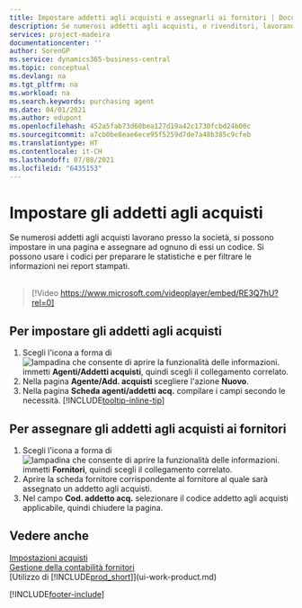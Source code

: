 ```yaml
---
title: Impostare addetti agli acquisti e assegnarli ai fornitori | Documenti Microsoft
description: Se numerosi addetti agli acquisti, o rivenditori, lavorano presso la società, è possibile organizzarli per analisi statistiche.
services: project-madeira
documentationcenter: ''
author: SorenGP
ms.service: dynamics365-business-central
ms.topic: conceptual
ms.devlang: na
ms.tgt_pltfrm: na
ms.workload: na
ms.search.keywords: purchasing agent
ms.date: 04/01/2021
ms.author: edupont
ms.openlocfilehash: 452a5fab73d60bea127d19a42c1730fcbd24b06c
ms.sourcegitcommit: a7cb0be8eae6ece95f5259d7de7a48b385c9cfeb
ms.translationtype: HT
ms.contentlocale: it-CH
ms.lasthandoff: 07/08/2021
ms.locfileid: "6435153"
---
```

# <a name="set-up-purchasers"></a>Impostare gli addetti agli acquisti
Se numerosi addetti agli acquisti lavorano presso la società, si possono impostare in una pagina e assegnare ad ognuno di essi un codice. Si possono usare i codici per preparare le statistiche e per filtrare le informazioni nei report stampati.<br><br>  

> [!Video https://www.microsoft.com/videoplayer/embed/RE3Q7hU?rel=0]

## <a name="to-set-up-purchasers"></a>Per impostare gli addetti agli acquisti
1. Scegli l'icona a forma di ![lampadina che consente di aprire la funzionalità delle informazioni.](media/ui-search/search_small.png "Informazioni sull'operazione che si desidera eseguire") immetti **Agenti/Addetti acquisti**, quindi scegli il collegamento correlato.
2. Nella pagina **Agente/Add. acquisti** scegliere l'azione **Nuovo**.
3. Nella pagina **Scheda agenti/addetti acq.** compilare i campi secondo le necessità. [!INCLUDE[tooltip-inline-tip](includes/tooltip-inline-tip_md.md)]

## <a name="to-assign-purchasers-to-vendors"></a>Per assegnare gli addetti agli acquisti ai fornitori
1. Scegli l'icona a forma di ![lampadina che consente di aprire la funzionalità delle informazioni.](media/ui-search/search_small.png "Informazioni sull'operazione che si desidera eseguire") immetti **Fornitori**, quindi scegli il collegamento correlato.
2. Aprire la scheda fornitore corrispondente al fornitore al quale sarà assegnato un addetto agli acquisti.
3. Nel campo **Cod. addetto acq.** selezionare il codice addetto agli acquisti applicabile, quindi chiudere la pagina.

## <a name="see-also"></a>Vedere anche
[Impostazioni acquisti](purchasing-setup-purchasing.md)  
[Gestione della contabilità fornitori](payables-manage-payables.md)  
[Utilizzo di [!INCLUDE[prod_short](includes/prod_short.md)]](ui-work-product.md)


[!INCLUDE[footer-include](includes/footer-banner.md)]